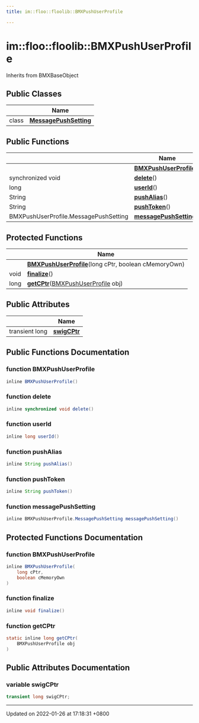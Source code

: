 ```yaml
---
title: im::floo::floolib::BMXPushUserProfile

---
```


# im::floo::floolib::BMXPushUserProfile





Inherits from BMXBaseObject

## Public Classes

|                | Name           |
| -------------- | -------------- |
| class | **[MessagePushSetting](classim_1_1floo_1_1floolib_1_1_b_m_x_push_user_profile_1_1_message_push_setting.md)**  |

## Public Functions

|                | Name           |
| -------------- | -------------- |
| | **[BMXPushUserProfile](classim_1_1floo_1_1floolib_1_1_b_m_x_push_user_profile.md#function-bmxpushuserprofile)**() |
| synchronized void | **[delete](classim_1_1floo_1_1floolib_1_1_b_m_x_push_user_profile.md#function-delete)**() |
| long | **[userId](classim_1_1floo_1_1floolib_1_1_b_m_x_push_user_profile.md#function-userid)**() |
| String | **[pushAlias](classim_1_1floo_1_1floolib_1_1_b_m_x_push_user_profile.md#function-pushalias)**() |
| String | **[pushToken](classim_1_1floo_1_1floolib_1_1_b_m_x_push_user_profile.md#function-pushtoken)**() |
| BMXPushUserProfile.MessagePushSetting | **[messagePushSetting](classim_1_1floo_1_1floolib_1_1_b_m_x_push_user_profile.md#function-messagepushsetting)**() |

## Protected Functions

|                | Name           |
| -------------- | -------------- |
| | **[BMXPushUserProfile](classim_1_1floo_1_1floolib_1_1_b_m_x_push_user_profile.md#function-bmxpushuserprofile)**(long cPtr, boolean cMemoryOwn) |
| void | **[finalize](classim_1_1floo_1_1floolib_1_1_b_m_x_push_user_profile.md#function-finalize)**() |
| long | **[getCPtr](classim_1_1floo_1_1floolib_1_1_b_m_x_push_user_profile.md#function-getcptr)**([BMXPushUserProfile](classim_1_1floo_1_1floolib_1_1_b_m_x_push_user_profile.md) obj) |

## Public Attributes

|                | Name           |
| -------------- | -------------- |
| transient long | **[swigCPtr](classim_1_1floo_1_1floolib_1_1_b_m_x_push_user_profile.md#variable-swigcptr)**  |

## Public Functions Documentation

### function BMXPushUserProfile

```java
inline BMXPushUserProfile()
```


### function delete

```java
inline synchronized void delete()
```


### function userId

```java
inline long userId()
```


### function pushAlias

```java
inline String pushAlias()
```


### function pushToken

```java
inline String pushToken()
```


### function messagePushSetting

```java
inline BMXPushUserProfile.MessagePushSetting messagePushSetting()
```


## Protected Functions Documentation

### function BMXPushUserProfile

```java
inline BMXPushUserProfile(
    long cPtr,
    boolean cMemoryOwn
)
```


### function finalize

```java
inline void finalize()
```


### function getCPtr

```java
static inline long getCPtr(
    BMXPushUserProfile obj
)
```


## Public Attributes Documentation

### variable swigCPtr

```java
transient long swigCPtr;
```


-------------------------------

Updated on 2022-01-26 at 17:18:31 +0800